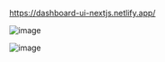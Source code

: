 https://dashboard-ui-nextjs.netlify.app/


![image](https://github.com/user-attachments/assets/f780cc02-1359-4912-929c-8ceb4a2e37f0)

![image](https://github.com/user-attachments/assets/f8d0307e-7ba2-4193-a70b-db121ce9e10c)
